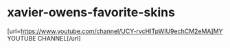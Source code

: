 # xavier-owens-favorite-skins
[url=https://www.youtube.com/channel/UCY-rvcHITpWIU9echCM2eMA]MY YOUTUBE CHANNEL[/url]
